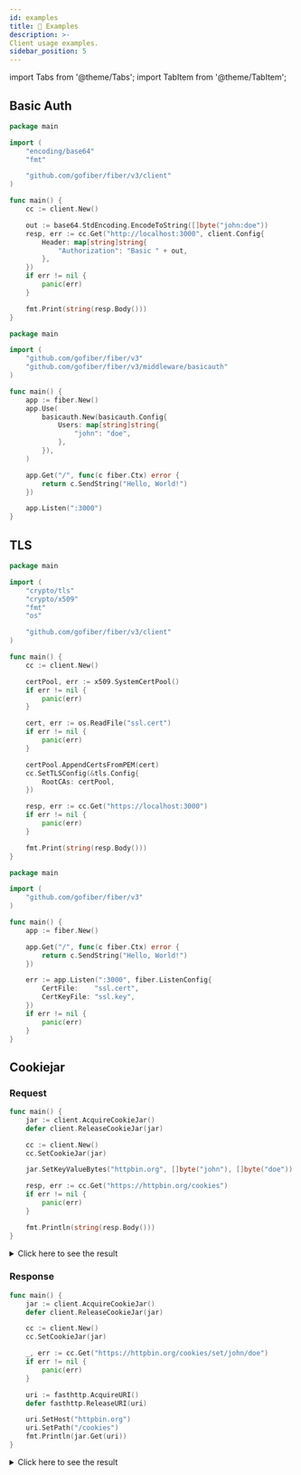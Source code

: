 ```yaml
---
id: examples
title: 🍳 Examples
description: >-
Client usage examples.
sidebar_position: 5
---
```


import Tabs from '@theme/Tabs';
import TabItem from '@theme/TabItem';

## Basic Auth

<Tabs>
<TabItem value="client" label="Client">

```go
package main

import (
	"encoding/base64"
	"fmt"

	"github.com/gofiber/fiber/v3/client"
)

func main() {
	cc := client.New()

	out := base64.StdEncoding.EncodeToString([]byte("john:doe"))
	resp, err := cc.Get("http://localhost:3000", client.Config{
		Header: map[string]string{
			"Authorization": "Basic " + out,
		},
	})
	if err != nil {
		panic(err)
	}

	fmt.Print(string(resp.Body()))
}
```
</TabItem>
<TabItem value="server" label="Server">

```go
package main

import (
	"github.com/gofiber/fiber/v3"
	"github.com/gofiber/fiber/v3/middleware/basicauth"
)

func main() {
	app := fiber.New()
	app.Use(
		basicauth.New(basicauth.Config{
			Users: map[string]string{
				"john": "doe",
			},
		}),
	)

	app.Get("/", func(c fiber.Ctx) error {
		return c.SendString("Hello, World!")
	})

	app.Listen(":3000")
}
```
</TabItem>
</Tabs>

## TLS

<Tabs>
<TabItem value="client" label="Client">

```go
package main

import (
	"crypto/tls"
	"crypto/x509"
	"fmt"
	"os"

	"github.com/gofiber/fiber/v3/client"
)

func main() {
	cc := client.New()

	certPool, err := x509.SystemCertPool()
	if err != nil {
		panic(err)
	}

	cert, err := os.ReadFile("ssl.cert")
	if err != nil {
		panic(err)
	}

	certPool.AppendCertsFromPEM(cert)
	cc.SetTLSConfig(&tls.Config{
		RootCAs: certPool,
	})

	resp, err := cc.Get("https://localhost:3000")
	if err != nil {
		panic(err)
	}

	fmt.Print(string(resp.Body()))
}
```
</TabItem>
<TabItem value="server" label="Server">

```go
package main

import (
	"github.com/gofiber/fiber/v3"
)

func main() {
	app := fiber.New()

	app.Get("/", func(c fiber.Ctx) error {
		return c.SendString("Hello, World!")
	})

	err := app.Listen(":3000", fiber.ListenConfig{
		CertFile:    "ssl.cert",
		CertKeyFile: "ssl.key",
	})
	if err != nil {
		panic(err)
	}
}
```
</TabItem>
</Tabs>

## Cookiejar

### Request

```go
func main() {
	jar := client.AcquireCookieJar()
	defer client.ReleaseCookieJar(jar)

	cc := client.New()
	cc.SetCookieJar(jar)

	jar.SetKeyValueBytes("httpbin.org", []byte("john"), []byte("doe"))

	resp, err := cc.Get("https://httpbin.org/cookies")
	if err != nil {
		panic(err)
	}

	fmt.Println(string(resp.Body()))
}
```

<details>
<summary>Click here to see the result</summary>

```json
{
  "cookies": {
    "john": "doe"
  }
}
```
</details>


### Response

```go
func main() {
	jar := client.AcquireCookieJar()
	defer client.ReleaseCookieJar(jar)

	cc := client.New()
	cc.SetCookieJar(jar)

	_, err := cc.Get("https://httpbin.org/cookies/set/john/doe")
	if err != nil {
		panic(err)
	}

	uri := fasthttp.AcquireURI()
	defer fasthttp.ReleaseURI(uri)

	uri.SetHost("httpbin.org")
	uri.SetPath("/cookies")
	fmt.Println(jar.Get(uri))
}
```

<details>
<summary>Click here to see the result</summary>

```
[john=doe; path=/]
```
</details>
